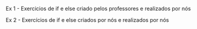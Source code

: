 Ex 1 - Exercicios de if e else criado pelos professores e realizados por nós




Ex 2 - Exercícios de if e else criados por nós e realizados por nós
